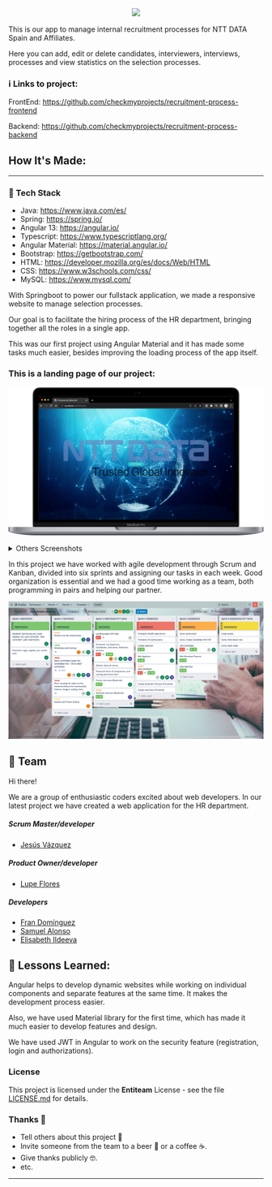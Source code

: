 <p align="center">
<img src="src/assets/img/Logo_Team_Project.png"/>
</p>

This is our app to manage internal recruitment processes for NTT DATA Spain and Affiliates. 

Here you can add, edit or delete candidates, interviewers, interviews, processes and view statistics on the selection processes.

### :information_source: **Links to project:** 
FrontEnd: https://github.com/checkmyprojects/recruitment-process-frontend

Backend: https://github.com/checkmyprojects/recruitment-process-backend
## How It's Made:
---

###  :space_invader: Tech Stack

- Java: https://www.java.com/es/
- Spring: https://spring.io/
- Angular 13: https://angular.io/
- Typescript: https://www.typescriptlang.org/
- Angular Material: https://material.angular.io/
- Bootstrap: https://getbootstrap.com/
- HTML: https://developer.mozilla.org/es/docs/Web/HTML
- CSS: https://www.w3schools.com/css/
- MySQL: https://www.mysql.com/

With Springboot to power our fullstack application, we made a responsive website to manage selection processes.

Our goal is to facilitate the hiring process of the HR department, bringing together all the roles in a single app.

This was our first project using Angular Material and it has made some tasks much easier, besides improving the loading process of the app itself.
### This is a landing page of our project:

![](src/assets/screenshots/landing_page.png)

<details>
  <summary>Others Screenshots</summary>

  #### Login
  ![](src/assets/screenshots/login.png)

  #### Manage users as administrator role 
  ![](src/assets/screenshots/manage_users.png)

  #### New user
  ![](src/assets/screenshots/new_user.png)

  #### New selection process
  ![](src/assets/screenshots/new_selection.png)

  #### New Candidate
  ![](src/assets/screenshots/new_candidate.png)

  #### New interview
  ![](src/assets/screenshots/new_interview.png)

  #### Interviewers
  ![](src/assets/screenshots/interviewers.png)

  #### Manage selection process
  ![](src/assets/screenshots/selection_process.png)

  #### Manage candidates
  ![](src/assets/screenshots/manage_candidates.png)

</details>



In this project we have worked with agile development through Scrum and Kanban, divided into six sprints and assigning our tasks in each week. Good organization is essential and we had a good time working as a team, both programming in pairs and helping our partner.

![Trello](src/assets/screenshots/trello.png)

<!-- Color Reference -->
<!-- ### :art: Color Reference

| Color             | Hex                                                                |
| ----------------- | ------------------------------------------------------------------ |
| Primary Color | ![#1C5B92](https://via.placeholder.com/10/1C5B92?text=+) |
| Secondary Color | ![#B9D2E8](https://via.placeholder.com/10/B9D2E8?text=+) |
| Disable Color | ![#E7E9E8](https://via.placeholder.com/10/E7E9E8?text=+) |
| Text Color | ![#000000](https://via.placeholder.com/10/000000?text=+) |
| Button | ![#F5B655](https://via.placeholder.com/10/F5B655?text=+) |
| Save Button| ![#28A745](https://via.placeholder.com/10/28A745?text=+) |
| Delete Button | ![#ff0019](https://via.placeholder.com/10/ff0019?text=+) |
| matTooltip & snackBar | ![#fff](https://via.placeholder.com/10/fff?text=+) | -->

:checkered_flag:  Team
---

Hi there!

We are a group of enthusiastic coders excited about web developers. In our latest project we have created a web application for the HR department.

##### Scrum Master/developer
- [Jesús Vázquez](https://github.com/checkmyprojects) 

##### Product Owner/developer

- [Lupe Flores](https://github.com/Lupe13)

##### Developers

- [Fran Domínguez](https://github.com/devfdom)
- [Samuel Alonso](https://github.com/Lupe13)
- [Elisabeth Ildeeva](https://github.com/ElisabethIld)


:memo: Lessons Learned:
---

Angular helps to develop dynamic websites while working on individual components and separate features at the same time. It makes the development process easier.

Also, we have used Material library for the first time, which has made it much easier to develop features and design.

We have used JWT in Angular to work on the security feature (registration, login and authorizations).

 ### License 

This project is licensed under the **Entiteam** License - see the file [LICENSE.md](LICENSE.md) for details.

### Thanks 🎁

* Tell others about this project 📢
* Invite someone from the team to a beer 🍺 or a coffee ☕.
* Give thanks publicly 🤓.
* etc.



---
